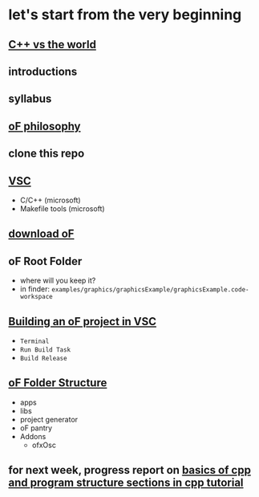 # let's start from the very beginning

## [C++ vs the world](https://openframeworks.cc/ofBook/chapters/c++11.html)

## introductions

## syllabus

## [oF philosophy](https://openframeworks.cc/ofBook/chapters/of_philosophy.html)

## clone this repo

## [VSC](https://openframeworks.cc/setup/vscode/)
- C/C++ (microsoft)
- Makefile tools (microsoft)

## [download oF](https://openframeworks.cc/download/)

## oF Root Folder
- where will you keep it?
- in finder: `examples/graphics/graphicsExample/graphicsExample.code-workspace`

## [Building an oF project in VSC](https://openframeworks.cc/setup/vscode/)
- `Terminal`
- `Run Build Task`
- `Build Release`

## [oF Folder Structure](https://openframeworks.cc/ofBook/chapters/setup_and_project_structure.html#offolderstructure)
- apps
- libs
- project generator
- oF pantry
- Addons
	- ofxOsc

## for next week, progress report on [basics of cpp and program structure sections in cpp tutorial](https://cplusplus.com/doc/tutorial/)